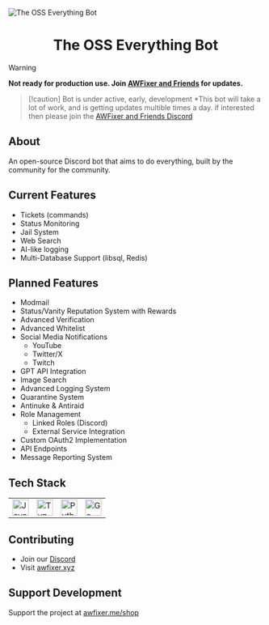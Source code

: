 ![The OSS Everything Bot](https://images-wixmp-ed30a86b8c4ca887773594c2.wixmp.com/f/c83c004e-1370-4756-88e5-4071de797088/dgdq8br-09cc7ad6-a021-47a5-b0e0-917b12b0f7a7.gif?token=eyJ0eXAiOiJKV1QiLCJhbGciOiJIUzI1NiJ9.eyJzdWIiOiJ1cm46YXBwOjdlMGQxODg5ODIyNjQzNzNhNWYwZDQxNWVhMGQyNmUwIiwiaXNzIjoidXJuOmFwcDo3ZTBkMTg4OTgyMjY0MzczYTVmMGQ0MTVlYTBkMjZlMCIsIm9iaiI6W1t7InBhdGgiOiJcL2ZcL2M4M2MwMDRlLTEzNzAtNDc1Ni04OGU1LTQwNzFkZTc5NzA4OFwvZGdkcThici0wOWNjN2FkNi1hMDIxLTQ3YTUtYjBlMC05MTdiMTJiMGY3YTcuZ2lmIn1dXSwiYXVkIjpbInVybjpzZXJ2aWNlOmZpbGUuZG93bmxvYWQiXX0.tqRMtE-b2QiI2nnefNxSDMJvZCcYqFmq2ccg_Xfzqb8)

<h1 align="center">The OSS Everything Bot</h1>

> [!WARNING]
> **Not ready for production use. Join [AWFixer and Friends](https://discord.gg/awfixer) for updates.**

> [!caution] Bot is under active, early, development
> *This bot will take a lot of work, and is getting updates multible times a day. if interested then please join the [AWFixer and Friends Discord](https://discord.gg/awfixer)
## About
An open-source Discord bot that aims to do everything, built by the community for the community.

## Current Features
- Tickets (commands)
- Status Monitoring
- Jail System
- Web Search
- AI-like logging
- Multi-Database Support (libsql, Redis)

## Planned Features
- Modmail
- Status/Vanity Reputation System with Rewards
- Advanced Verification
- Advanced Whitelist
- Social Media Notifications
  - YouTube
  - Twitter/X
  - Twitch
- GPT API Integration
- Image Search
- Advanced Logging System
- Quarantine System
- Antinuke & Antiraid
- Role Management
  - Linked Roles (Discord)
  - External Service Integration
- Custom OAuth2 Implementation
- API Endpoints
- Message Reporting System

## Tech Stack
<table>
<tr>
<td><img src="https://cdn.jsdelivr.net/gh/devicons/devicon/icons/javascript/javascript-original.svg" height="32" alt="JavaScript"/></td>
<td><img src="https://cdn.jsdelivr.net/gh/devicons/devicon/icons/typescript/typescript-original.svg" height="32" alt="TypeScript"/></td>
<td><img src="https://cdn.jsdelivr.net/gh/devicons/devicon/icons/python/python-original.svg" height="32" alt="Python"/></td>
<td><img src="https://cdn.jsdelivr.net/gh/devicons/devicon@latest/icons/go/go-original-wordmark.svg" height="32" alt="Go"/></td>
</tr>
</table>

## Contributing
- Join our [Discord](https://discord.gg/awfixer)
- Visit [awfixer.xyz](https://awfixer.xyz)

## Support Development
Support the project at [awfixer.me/shop](https://awfixer.me/shop)
